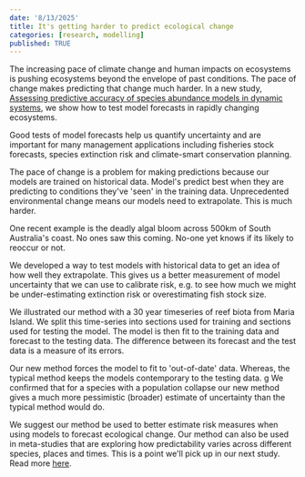```yaml
---
date: '8/13/2025'
title: It's getting harder to predict ecological change
categories: [research, modelling]
published: TRUE
---
```


The increasing pace of climate change and human impacts on ecosystems is pushing ecosystems beyond the envelope of past conditions. The pace of change makes predicting that change much harder. In a new study, [Assessing predictive accuracy of species abundance models in dynamic systems](https://besjournals.onlinelibrary.wiley.com/doi/full/10.1111/2041-210X.70105), we show how to test model forecasts in rapidly changing ecosystems. 

Good tests of model forecasts help us quantify uncertainty and are important for many management applications including fisheries stock forecasts, species extinction risk and climate-smart conservation planning. 

The pace of change is a problem for making predictions because our models are trained on historical data. Model's predict best when they are predicting to conditions they've 'seen' in the training data. Unprecedented environmental change means our models need to extrapolate. This is much harder. 

One recent example is the deadly algal bloom across 500km of South Australia's coast. No ones saw this coming. No-one yet knows if its likely to reoccur or not. 

We developed a way to test models with historical data to get an idea of how well they extrapolate. This gives us a better measurement of model uncertainty that we can use to calibrate risk, e.g. to see how much we might be under-estimating extinction risk or overestimating fish stock size. 

We illustrated our method with a 30 year timeseries of reef biota from Maria Island. We split this time-series into sections used for training and sections used for testing the model. The model is then fit to the training data and forecast to the testing data. The difference between its forecast and the test data is a measure of its errors. 

Our new method forces the model to fit to 'out-of-date' data. Whereas, the typical method keeps the models contemporary to the testing data. g We confirmed that for a species with a population collapse our new method gives a much more pessimistic (broader) estimate of uncertainty than the typical method would do. 

We suggest our method be used to better estimate risk measures when using models to forecast ecological change. Our method can also be used in meta-studies that are exploring how predictability varies across different species, places and times. This is a point we'll pick up in our next study. Read more [here](https://besjournals.onlinelibrary.wiley.com/doi/full/10.1111/2041-210X.70105). 

